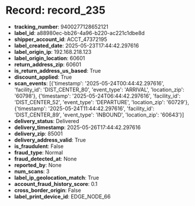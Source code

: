 # Record: record_235

- **tracking_number**: 9400277128652121
- **label_id**: a88980ec-bb26-4a96-b220-ac221c1dbe8d
- **shipper_account_id**: ACCT_47372195
- **label_created_date**: 2025-05-23T17:44:42.297616
- **label_origin_ip**: 192.168.218.123
- **label_origin_location**: 60601
- **return_address_zip**: 60601
- **is_return_address_us_based**: True
- **discount_applied**: True
- **scan_events**: [{'timestamp': '2025-05-24T00:44:42.297616', 'facility_id': 'DIST_CENTER_80', 'event_type': 'ARRIVAL', 'location_zip': '60798'}, {'timestamp': '2025-05-24T06:44:42.297616', 'facility_id': 'DIST_CENTER_52', 'event_type': 'DEPARTURE', 'location_zip': '60729'}, {'timestamp': '2025-05-24T11:44:42.297616', 'facility_id': 'DIST_CENTER_89', 'event_type': 'INBOUND', 'location_zip': '60643'}]
- **delivery_status**: Delivered
- **delivery_timestamp**: 2025-05-26T17:44:42.297616
- **delivery_zip**: 85001
- **delivery_address_valid**: True
- **is_fraudulent**: False
- **fraud_type**: Normal
- **fraud_detected_at**: None
- **reported_by**: None
- **num_scans**: 3
- **label_ip_geolocation_match**: True
- **account_fraud_history_score**: 0.1
- **cross_border_origin**: False
- **label_print_device_id**: EDGE_NODE_66